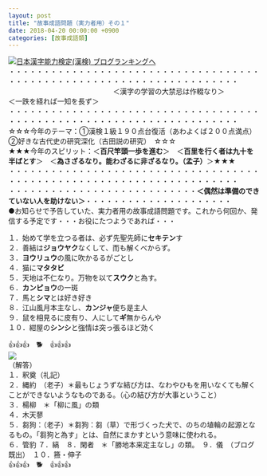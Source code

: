 ```yaml
---
layout: post
title: "故事成語問題（実力者用）その１"
date: 2018-04-20 00:00:00 +0900
categories: [故事成語類]
---
```


[![](/syuusyuu9701/assets/images/故事成語問題（実力者用）その１-br_c_3028_1.gif)](http://blog.with2.net/link.php?1659096:3028 "日本漢字能力検定(漢検) ブログランキングへ")[日本漢字能力検定(漢検) ブログランキングへ](http://blog.with2.net/link.php?1659096:3028)  
・・・・・・・・・・・・・・・・・・・・・・・・・・・・・・・・・・・・・・・・・・・・・・・・・・・・・・・・・・・・・・・・・・・・・  
　　　　　　　　　　　　　　　＜漢字の学習の大禁忌は作輟なり＞　　　　　＜一跌を経れば一知を長ず＞　　　　　  
・・・・・・・・・・・・・・・・・・・・・・・・・・・・・・・・・・・・・・・・・・・・・・・・・・・・・・・・・・・・・・・・・・・・・  
☆☆☆今年のテーマ：①漢検１級１９０点台復活（あわよくば２００点満点）　②好きな古代史の研究深化（古田説の研究）　☆☆☆  
★★★今年のスピリット：＜**百尺竿頭一歩を進む**＞　＜**百里を行く者は九十を半ばとす**＞　＜**為さざるなり。能わざるに非ざるなり。（孟子）**＞★★★  
・・・・・・・・・・・・・・・・・・・・・・・・・・・・・・・・・・・・・・・・・・・・・・・・・・・・・・・・・・・・・・・・・・・・・  
・・・・・・・・・・・・・・・・・・・・・・・・・・・**＜偶然は準備のできていない人を助けない＞**・・・・・・・・・・・・・・・・・・・・・  
●お知らせで予告していた、実力者用の故事成語問題です。これから何回か、発信する予定です・・・お役にたつようであれば・・・  
  
１．始めて学を立つる者は、必ず先聖先師に**セキテン**す　  
２．善結は**ジョウヤク**なくして、而も解くべからず。  
３．**ヨウリュウ**の風に吹かるるがごとし　  
４．猫に**マタタビ**　  
５．天地は不仁なり。万物を以て**スウク**と為す。  
６．**カンピョウ**の一斑　　　　　　  
７．馬と**シマ**とは好き好き　　  
８．江山風月本主なし、**カンジャ**便ち是主人　　  
９．鼠を相見るに皮有り、人にして**ギ**無からんや　  
１０．紺屋の**シンシ**と強情は突っ張るほど効く  
  
👍👍👍　🐕　👍👍👍　  
![](/syuusyuu9701/assets/images/故事成語問題（実力者用）その１-b45d6ed134fc788cd2eb061ea90b533a.png)  
（解答）  
１．釈奠（礼記）  
２．縄約　（老子）＊最もじょうずな結び方は、なわやひもを用いなくても解くことができないようなものである。（心の結び方が大事ということ）  
３．楊柳　＊「柳に風」の類　  
４．木天蓼　  
５．芻狗：（老子）＊芻狗：芻（草）で形づくった犬で、のちの埴輪の起源となるもの。「芻狗と為す」とは、自然にまかすという意味に使われる。  
６．管豹 ７．縞　８．閑者　＊「勝地本来定主なし」の類。　９．儀　（ブログ既出）　１０．籡・伸子  
👍👍👍　🐕　👍👍👍  
